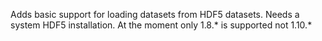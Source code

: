 Adds basic support for loading datasets from HDF5 datasets. Needs a system HDF5 installation. 
At the moment only 1.8.* is supported not 1.10.* 